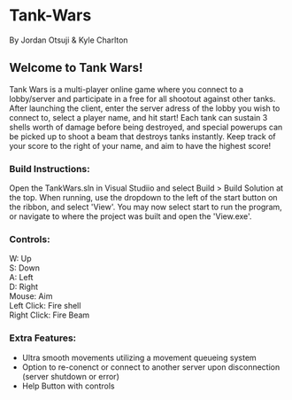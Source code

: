 # Tank-Wars
By Jordan Otsuji & Kyle Charlton

## Welcome to Tank Wars!
Tank Wars is a multi-player online game where you connect to a lobby/server and participate in a free for all shootout against other tanks. After launching the client, enter the server adress of the lobby you wish to connect to, select a player name, and hit start! Each tank can sustain 3 shells worth of damage before being destroyed, and special powerups can be picked up to shoot a beam that destroys tanks instantly. Keep track of your score to the right of your name, and aim to have the highest score!

### Build Instructions:

Open the TankWars.sln in Visual Studiio and select Build > Build Solution at the top. When running, use the dropdown to the left of the start button on the ribbon, and select 'View'. You may now select start to run the program, or navigate to where the project was built and open the 'View.exe'.

### Controls:

W: Up  
S: Down  
A: Left  
D: Right  
Mouse: Aim  
Left Click: Fire shell  
Right Click: Fire Beam

### Extra Features: 
- Ultra smooth movements utilizing a movement queueing system 
- Option to re-conenct or connect to another server upon disconnection (server shutdown or error) 
- Help Button with controls

